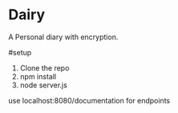 # Dairy
A Personal diary with encryption. 

#setup
1. Clone the repo
2. npm install 
3. node server.js

use localhost:8080/documentation for endpoints
